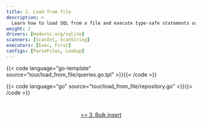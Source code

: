 ```yaml
---
title: 2. Load from file
description: >
  Learn how to load SQL from a file and execute type-safe statements using sqlt.
weight: 2
drivers: [modernc.org/sqlite]
scanners: [ScanInt, ScanString]
executors: [Exec, First]
configs: [ParseFiles, Lookup]
---
```



{{< code language="go-template" source="tour/load_from_file/queries.go.tpl" >}}{{< /code >}}

{{< code language="go" source="tour/load_from_file/repository.go" >}}{{< /code >}}

<div style="padding-top: 2em; text-align: center"><a href="/tour/3_bulk_insert/">>> 3. Bulk insert</a></div>
